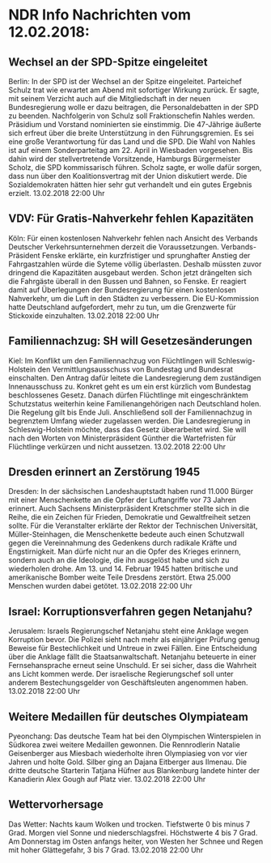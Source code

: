 # NDR Info Nachrichten vom 12.02.2018:


## Wechsel an der SPD-Spitze eingeleitet
Berlin: In der SPD ist der Wechsel an der Spitze eingeleitet. Parteichef Schulz trat wie erwartet am Abend mit sofortiger Wirkung zurück. Er sagte, mit seinem Verzicht auch auf die Mitgliedschaft in der neuen Bundesregierung wolle er dazu beitragen, die Personaldebatten in der SPD zu beenden. Nachfolgerin von Schulz soll Fraktionschefin Nahles werden. Präsidium und Vorstand nominierten sie einstimmig. Die 47-Jährige äußerte sich erfreut über die breite Unterstützung in den Führungsgremien. Es sei eine große Verantwortung für das Land und die SPD. Die Wahl von Nahles ist auf einem Sonderparteitag am 22. April in Wiesbaden vorgesehen. Bis dahin wird der stellvertretende Vorsitzende, Hamburgs Bürgermeister Scholz, die SPD kommissarisch führen. Scholz sagte, er wolle dafür sorgen, dass nun über den Koalitionsvertrag mit der Union diskutiert werde. Die Sozialdemokraten hätten hier sehr gut verhandelt und ein gutes Ergebnis erzielt. 13.02.2018 22:00 Uhr 

## VDV: Für Gratis-Nahverkehr fehlen Kapazitäten
Köln: Für einen kostenlosen Nahverkehr fehlen nach Ansicht des Verbands Deutscher Verkehrsunternehmen derzeit die Voraussetzungen. Verbands-Präsident Fenske erklärte, ein kurzfristiger und sprunghafter Anstieg der Fahrgastzahlen würde die Syteme völlig überlasten. Deshalb müssten zuvor dringend die Kapazitäten ausgebaut werden. Schon jetzt drängelten sich die Fahrgäste überall in den Bussen und Bahnen, so Fenske. Er reagiert damit auf Überlegungen der Bundesregierung für einen kostenlosen Nahverkehr, um die Luft in den Städten zu verbessern. Die EU-Kommission hatte Deutschland aufgefordert, mehr zu tun, um die Grenzwerte für Stickoxide einzuhalten. 13.02.2018 22:00 Uhr 

## Familiennachzug: SH will Gesetzesänderungen
Kiel: Im Konflikt um den Familiennachzug von Flüchtlingen will Schleswig-Holstein den Vermittlungsausschuss von Bundestag und Bundesrat einschalten. Den Antrag dafür leitete die Landesregierung dem zuständigen Innenausschuss zu. Konkret geht es um ein erst kürzlich vom Bundestag beschlossenes Gesetz. Danach dürfen Flüchtlinge mit eingeschränktem Schutzstatus weiterhin keine Familienangehörigen nach Deutschland holen. Die Regelung gilt bis Ende Juli. Anschließend soll der Familiennachzug in begrenztem Umfang wieder zugelassen werden. Die Landesregierung in Schleswig-Holstein möchte, dass das Gesetz überarbeitet wird. Sie will nach den Worten von Ministerpräsident Günther die Wartefristen für Flüchtlinge verkürzen und nicht aussetzen. 13.02.2018 22:00 Uhr 

## Dresden erinnert an Zerstörung 1945
Dresden: In der sächsischen Landeshauptstadt haben rund 11.000 Bürger mit einer Menschenkette an die Opfer der Luftangriffe vor 73 Jahren erinnert. Auch Sachsens Ministerpräsident Kretschmer stellte sich in die Reihe, die ein Zeichen für Frieden, Demokratie und Gewaltfreiheit setzen sollte. Für die Veranstalter erklärte der Rektor der Technischen Universität, Müller-Steinhagen, die Menschenkette bedeute auch einen Schutzwall gegen die Vereinnahmung des Gedenkens durch radikale Kräfte und Engstirnigkeit. Man dürfe nicht nur an die Opfer des Krieges erinnern, sondern auch an die Ideologie, die ihn ausgelöst habe und sich zu wiederholen drohe. Am 13. und 14. Februar 1945 hatten britische und amerikanische Bomber weite Teile Dresdens zerstört. Etwa 25.000 Menschen wurden dabei getötet. 13.02.2018 22:00 Uhr 

## Israel: Korruptionsverfahren gegen Netanjahu?
Jerusalem: 	Israels Regierungschef Netanjahu steht eine Anklage wegen Korruption bevor. Die Polizei sieht nach mehr als einjähriger Prüfung genug Beweise für Bestechlichkeit und Untreue in zwei Fällen. Eine Entscheidung über die Anklage fällt die Staatsanwaltschaft. Netanjahu beteuerte in einer Fernsehansprache erneut seine Unschuld. Er sei sicher, dass die Wahrheit ans Licht kommen werde. Der israelische Regierungschef soll unter anderem Bestechungsgelder von Geschäftsleuten angenommen haben. 13.02.2018 22:00 Uhr 

## Weitere Medaillen für deutsches Olympiateam
Pyeonchang: Das deutsche Team hat bei den Olympischen Winterspielen in Südkorea zwei weitere Medaillen gewonnen. Die Rennrodlerin Natalie Geisenberger aus Miesbach wiederholte ihren Olympiasieg von vor vier Jahren und holte Gold. Silber ging an Dajana Eitberger aus Ilmenau. Die dritte deutsche Starterin Tatjana Hüfner aus Blankenburg landete hinter der Kanadierin Alex Gough auf Platz vier. 13.02.2018 22:00 Uhr 

## Wettervorhersage
Das Wetter:
Nachts kaum Wolken und trocken. Tiefstwerte 0 bis minus 7 Grad. Morgen viel Sonne und niederschlagsfrei. Höchstwerte 4 bis 7 Grad. Am Donnerstag im Osten anfangs heiter, von Westen her Schnee und Regen mit hoher Glättegefahr, 3 bis 7 Grad. 13.02.2018 22:00 Uhr 
